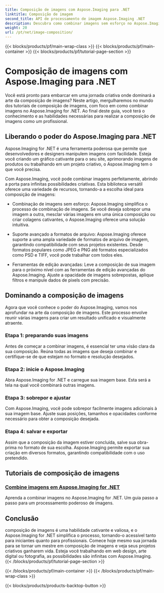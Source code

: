 ```yaml
---
title: Composição de imagens com Aspose.Imaging para .NET
linktitle: Composição de imagem
second_title: API de processamento de imagem Aspose.Imaging .NET
description: Descubra como combinar imagens sem esforço no Aspose.Imaging for .NET com nossos tutoriais abrangentes. Eleve suas habilidades de processamento de imagens hoje!
weight: 20
url: /pt/net/image-composition/
---
```


{{< blocks/products/pf/main-wrap-class >}}
{{< blocks/products/pf/main-container >}}
{{< blocks/products/pf/tutorial-page-section >}}

# Composição de imagens com Aspose.Imaging para .NET


Você está pronto para embarcar em uma jornada criativa onde dominará a arte da composição de imagens? Neste artigo, mergulharemos no mundo dos tutoriais de composição de imagens, com foco em como combinar imagens no Aspose.Imaging for .NET. Ao final deste guia, você terá o conhecimento e as habilidades necessárias para realizar a composição de imagens como um profissional.

## Liberando o poder do Aspose.Imaging para .NET

Aspose.Imaging for .NET é uma ferramenta poderosa que permite que desenvolvedores e designers manipulem imagens com facilidade. Esteja você criando um gráfico cativante para o seu site, aprimorando imagens de produtos ou trabalhando em um projeto criativo, o Aspose.Imaging tem o que você precisa.

Com Aspose.Imaging, você pode combinar imagens perfeitamente, abrindo a porta para infinitas possibilidades criativas. Esta biblioteca versátil oferece uma variedade de recursos, tornando-a a escolha ideal para composição de imagens:

- Combinação de imagens sem esforço: Aspose.Imaging simplifica o processo de combinação de imagens. Se você deseja sobrepor uma imagem a outra, mesclar várias imagens em uma única composição ou criar colagens cativantes, o Aspose.Imaging oferece uma solução intuitiva.

- Suporte avançado a formatos de arquivo: Aspose.Imaging oferece suporte a uma ampla variedade de formatos de arquivo de imagem, garantindo compatibilidade com seus projetos existentes. Desde formatos populares como JPEG e PNG até formatos especializados como PSD e TIFF, você pode trabalhar com todos eles.

- Ferramentas de edição avançadas: Leve a composição de sua imagem para o próximo nível com as ferramentas de edição avançadas do Aspose.Imaging. Ajuste a opacidade de imagens sobrepostas, aplique filtros e manipule dados de pixels com precisão.

## Dominando a composição de imagens

Agora que você conhece o poder do Aspose.Imaging, vamos nos aprofundar na arte da composição de imagens. Este processo envolve reunir várias imagens para criar um resultado unificado e visualmente atraente.

### Etapa 1: preparando suas imagens

Antes de começar a combinar imagens, é essencial ter uma visão clara da sua composição. Reúna todas as imagens que deseja combinar e certifique-se de que estejam no formato e resolução desejados.

### Etapa 2: inicie o Aspose.Imaging

Abra Aspose.Imaging for .NET e carregue sua imagem base. Esta será a tela na qual você combinará outras imagens.

### Etapa 3: sobrepor e ajustar

Com Aspose.Imaging, você pode sobrepor facilmente imagens adicionais à sua imagem base. Ajuste suas posições, tamanhos e opacidades conforme necessário para obter a composição desejada.

### Etapa 4: salvar e exportar

Assim que a composição da imagem estiver concluída, salve sua obra-prima no formato de sua escolha. Aspose.Imaging permite exportar sua criação em diversos formatos, garantindo compatibilidade com o uso pretendido.

## Tutoriais de composição de imagens
### [Combine imagens em Aspose.Imaging for .NET](./combine-images/)
Aprenda a combinar imagens no Aspose.Imaging for .NET. Um guia passo a passo para um processamento poderoso de imagens.

## Conclusão

composição de imagens é uma habilidade cativante e valiosa, e o Aspose.Imaging for .NET simplifica o processo, tornando-o acessível tanto para iniciantes quanto para profissionais. Comece hoje mesmo sua jornada para se tornar um mestre em composição de imagens e veja seus projetos criativos ganharem vida. Esteja você trabalhando em web design, arte digital ou fotografia, as possibilidades são infinitas com Aspose.Imaging.
{{< /blocks/products/pf/tutorial-page-section >}}

{{< /blocks/products/pf/main-container >}}
{{< /blocks/products/pf/main-wrap-class >}}

{{< blocks/products/products-backtop-button >}}
